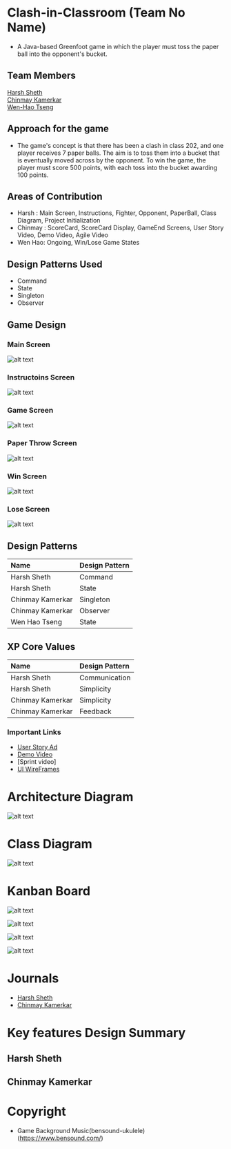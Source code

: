 # Clash-in-Classroom (Team No Name)

- A Java-based Greenfoot game in which the player must toss the paper ball into the opponent's bucket.

## Team Members

[Harsh Sheth](https://github.com/harsh-sheth7)<br>
[Chinmay Kamerkar](https://github.com/mercury297)<br>
[Wen-Hao Tseng](https://github.com/Wenhao-Tseng)

## Approach for the game

- The game's concept is that there has been a clash in class 202, and one player receives 7 paper balls. The aim is to toss them into a bucket that is eventually moved across by the opponent. To win the game, the player must score 500 points, with each toss into the bucket awarding 100 points.

## Areas of Contribution

- Harsh : Main Screen, Instructions, Fighter, Opponent, PaperBall, Class Diagram, Project Initialization
- Chinmay : ScoreCard, ScoreCard Display, GameEnd Screens, User Story Video, Demo Video, Agile Video
- Wen Hao: Ongoing, Win/Lose Game States 

## Design Patterns Used

- Command
- State
- Singleton
- Observer

## Game Design

### Main Screen

![alt text](https://github.com/nguyensjsu/fa21-202-team-no-name/blob/main/Screenshots/Main%20Screen.png)

### Instructoins Screen

![alt text](https://github.com/nguyensjsu/fa21-202-team-no-name/blob/main/Screenshots/Instructions%20Screen.png)

### Game Screen

![alt text](https://github.com/nguyensjsu/fa21-202-team-no-name/blob/main/Screenshots/Game%20Screen.png)

### Paper Throw Screen

![alt text](https://github.com/nguyensjsu/fa21-202-team-no-name/blob/main/Screenshots/Paper%20throw%20screen.png)

### Win Screen

![alt text](https://github.com/nguyensjsu/fa21-202-team-no-name/blob/main/Screenshots/Win%20Screen.png)

### Lose Screen

![alt text](https://github.com/nguyensjsu/fa21-202-team-no-name/blob/main/Screenshots/Lose%20Screen.png)

## Design Patterns

| Name             | Design Pattern |
| :--------------- | :------------- |
| Harsh Sheth      | Command        |
| Harsh Sheth      | State          |
| Chinmay Kamerkar | Singleton      |
| Chinmay Kamerkar | Observer       |
| Wen Hao Tseng    | State          |

## XP Core Values

| Name             | Design Pattern |
| :--------------- | :------------- |
| Harsh Sheth      | Communication  |
| Harsh Sheth      | Simplicity     |
| Chinmay Kamerkar | Simplicity     |
| Chinmay Kamerkar | Feedback       |

### Important Links

- [User Story Ad](https://youtu.be/C439PqK_hs8)
- [Demo Video](https://youtu.be/s4BULVYJZeI)
- [Sprint video]
- [UI WireFrames](https://github.com/nguyensjsu/fa21-202-team-no-name/tree/main/Diagrams/UI%20Wireframes)

# Architecture Diagram

![alt text](https://github.com/nguyensjsu/fa21-202-team-no-name/blob/main/Diagrams/Architecture.png)

# Class Diagram

![alt text](https://github.com/nguyensjsu/fa21-202-team-no-name/blob/main/Diagrams/Class%20Diagram.png)

# Kanban Board

![alt text](https://github.com/nguyensjsu/fa21-202-team-no-name/blob/main/Screenshots/Kanban%20Board%20mid.png)

![alt text](https://github.com/nguyensjsu/fa21-202-team-no-name/blob/main/Screenshots/KanbanChinmay1.png)

![alt text](https://github.com/nguyensjsu/fa21-202-team-no-name/blob/main/Screenshots/Kanban%20Board%20complete.png)

![alt text](https://github.com/nguyensjsu/fa21-202-team-no-name/blob/main/Screenshots/KanbanChinmay2.png)

# Journals

- [Harsh Sheth](https://github.com/nguyensjsu/fa21-202-team-no-name/blob/main/Journals/Harsh.md)
- [Chinmay Kamerkar](https://github.com/nguyensjsu/fa21-202-team-no-name/blob/main/Journals/Chinmay.md)

# Key features Design Summary
## Harsh Sheth

## Chinmay Kamerkar

# Copyright

- Game Background Music(bensound-ukulele) (https://www.bensound.com/)
